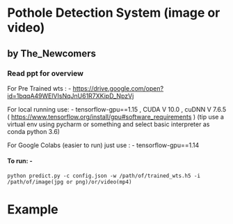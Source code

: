 # Pothole Detection System (image or video)
##               by The_Newcomers
### Read ppt for overview

For Pre Trained wts : - https://drive.google.com/open?id=1bqqA49WElVIsNqJnU61R7XKipD_NpzVj

For local running use: - tensorflow-gpu==1.15 , CUDA V 10.0 , cuDNN V 7.6.5  ( https://www.tensorflow.org/install/gpu#software_requirements )
(tip use a virtual env using pycharm or something and select basic interpreter as conda python 3.6)

For Google Colabs (easier to run) just use : - tensorflow-gpu==1.14

#### To run: - 
```
python predict.py -c config.json -w /path/of/trained_wts.h5 -i /path/of/image(jpg or png)/or/video(mp4)
```

# Example
